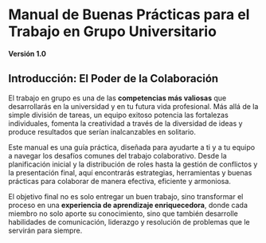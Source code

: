 # **Manual de Buenas Prácticas para el Trabajo en Grupo Universitario**

**Versión 1.0**

## **Introducción: El Poder de la Colaboración**

El trabajo en grupo es una de las **competencias más valiosas** que desarrollarás en la universidad y en tu futura vida profesional. Más allá de la simple división de tareas, un equipo exitoso potencia las fortalezas individuales, fomenta la creatividad a través de la diversidad de ideas y produce resultados que serían inalcanzables en solitario.

Este manual es una guía práctica, diseñada para ayudarte a ti y a tu equipo a navegar los desafíos comunes del trabajo colaborativo. Desde la planificación inicial y la distribución de roles hasta la gestión de conflictos y la presentación final, aquí encontrarás estrategias, herramientas y buenas prácticas para colaborar de manera efectiva, eficiente y armoniosa.

El objetivo final no es solo entregar un buen trabajo, sino transformar el proceso en una **experiencia de aprendizaje enriquecedora**, donde cada miembro no solo aporte su conocimiento, sino que también desarrolle habilidades de comunicación, liderazgo y resolución de problemas que le servirán para siempre.
